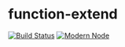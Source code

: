 # function-extend

[![Build Status](https://travis-ci.com/leobastiani/function-extend.svg?branch=master)](https://travis-ci.com/leobastiani/function-extend)
[![Modern Node](https://img.shields.io/badge/modern-node-9BB48F.svg)](https://github.com/sheerun/modern-node)
